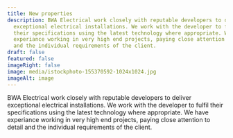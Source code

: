 ```yaml
---
title: New properties
description: BWA Electrical work closely with reputable developers to deliver
  exceptional electrical installations. We work with the developer to fulfil
  their specifications using the latest technology where appropriate. We have
  experiance working in very high end projects, paying close attention to detail
  and the individual requirements of the client.
draft: false
featured: false
imageRight: false
image: media/istockphoto-155370592-1024x1024.jpg
imageAlt: image
---
```

<!--StartFragment-->

BWA Electrical work closely with reputable developers to deliver exceptional electrical installations. We work with the developer to fulfil their specifications using the latest technology where appropriate. We have experiance working in very high end projects, paying close attention to detail and the individual requirements of the client.

<!--EndFragment-->